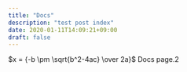 ```yaml
---
title: "Docs"
description: "test post index"
date: 2020-01-11T14:09:21+09:00
draft: false
---
```

$x = {-b \pm \sqrt{b^2-4ac} \over 2a}$
Docs page.2
